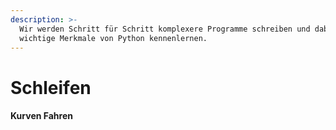```yaml
---
description: >-
  Wir werden Schritt für Schritt komplexere Programme schreiben und dabei einige
  wichtige Merkmale von Python kennenlernen.
---
```


# Schleifen

#### Kurven Fahren



